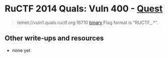 # RuCTF 2014 Quals: Vuln 400 - [Quest](https://github.com/HackerDom/ructf-2014-quals/tree/master/tasks/quest)

> telnet://vuln1.quals.ructf.org:16710
> [binary](quest)
> Flag format is "RUCTF\_.\*".

## Other write-ups and resources

* none yet
